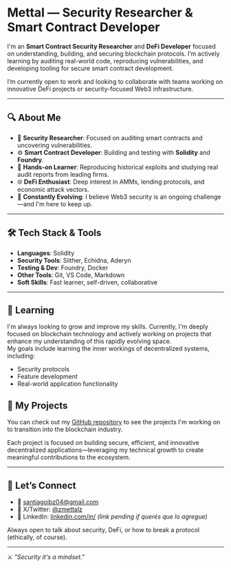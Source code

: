 #  Mettal — Security Researcher & Smart Contract Developer

I'm an **Smart Contract Security Researcher** and **DeFi Developer** focused on understanding, building, and securing blockchain protocols. I’m actively learning by auditing real-world code, reproducing vulnerabilities, and developing tooling for secure smart contract development.

I’m currently open to work and looking to collaborate with teams working on innovative DeFi projects or security-focused Web3 infrastructure.

---

## 🔍 About Me

- 🔐 **Security Researcher**: Focused on auditing smart contracts and uncovering vulnerabilities.
- ⚙️ **Smart Contract Developer**: Building and testing with **Solidity** and **Foundry**.
- 🔬 **Hands-on Learner**: Reproducing historical exploits and studying real audit reports from leading firms.
- 🌐 **DeFi Enthusiast**: Deep interest in AMMs, lending protocols, and economic attack vectors.
- 🧠 **Constantly Evolving**: I believe Web3 security is an ongoing challenge—and I'm here to keep up.

---

## 🛠️ Tech Stack & Tools

- **Languages**: Solidity  
- **Security Tools**: Slither, Echidna, Aderyn  
- **Testing & Dev**: Foundry, Docker  
- **Other Tools**: Git, VS Code, Markdown  
- **Soft Skills**: Fast learner, self-driven, collaborative

---
## 🌱 Learning

I'm always looking to grow and improve my skills. Currently, I'm deeply focused on blockchain technology and actively working on projects that enhance my understanding of this rapidly evolving space.  
My goals include learning the inner workings of decentralized systems, including:

- Security protocols  
- Feature development  
- Real-world application functionality  

## 🚀 My Projects

You can check out my [GitHub repository](https://github.com/santiagoib) to see the projects I'm working on to transition into the blockchain industry.

Each project is focused on building secure, efficient, and innovative decentralized applications—leveraging my technical growth to create meaningful contributions to the ecosystem.

---

## 🤝 Let’s Connect

- 📧 santiagoibz04@gmail.com  
- 🧠 X/Twitter: [@zmettalz](https://twitter.com/zmettalz)  
- 🔗 LinkedIn: [linkedin.com/in/](https://linkedin.com/in/) _(link pending if querés que lo agregue)_

Always open to talk about security, DeFi, or how to break a protocol (ethically, of course).

---

⚔️ _"Security it's a mindset."_  
